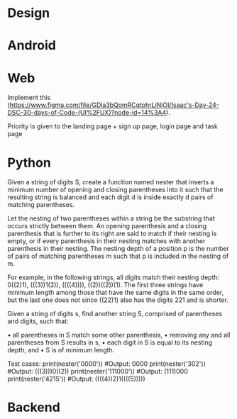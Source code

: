 # Design

# Android

# Web

Implement this (https://www.figma.com/file/GDla3bQomRCqtohrLiNjOI/Isaac's-Day-24-DSC-30-days-of-Code-(UI%2FUX)?node-id=14%3A4).

Priority is given to the landing page + sign up page, login page and task page

# Python

Given a string of digits S, create a function named nester that inserts a minimum number of opening and closing parentheses into it such that the resulting string is balanced and each digit d is inside exactly d pairs of matching parentheses.

Let the nesting of two parentheses within a string be the substring that occurs strictly between them. An opening parenthesis and a closing parenthesis that is further to its right are said to match if their nesting is empty, or if every parenthesis in their nesting matches with another parenthesis in their nesting. The nesting depth of a position p is the number of pairs of matching parentheses m such that p is included in the nesting of m.

For example, in the following strings, all digits match their nesting depth: 0((2)1), (((3))1(2)), ((((4)))), ((2))((2))(1). The first three strings have minimum length among those that have the same digits in the same order, but the last one does not since ((22)1) also has the digits 221 and is shorter.

Given a string of digits s, find another string S, comprised of parentheses and digits, such that:

• all parentheses in S match some other parenthesis,
• removing any and all parentheses from S results in s,
• each digit in S is equal to its nesting depth, and
• S is of minimum length.

Test cases:
print(nester('0000')) #Output: 0000
print(nester('302')) #Output: (((3)))0((2))
print(nester('111000')) #Output: (111)000
print(nester('4215')) #Output: ((((4))2)1((((5)))))


# Backend
